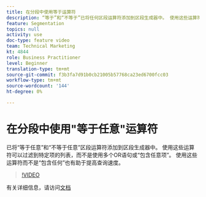 ```yaml
---
title: 在分段中使用等于运算符
description: “等于”和“不等于”已将任何区段运算符添加到区段生成器中。 使用这些运算符可以过滤到特定项的列表，而不是使用多个OR语句或Contains of。 使用这些运算符而不是包含任何运算符也有助于提高查询速度。
feature: Segmentation
topics: null
activity: use
doc-type: feature video
team: Technical Marketing
kt: 4844
role: Business Practitioner
level: Beginner
translation-type: tm+mt
source-git-commit: f3b3fa7d91b0cb21005b57768ca23ed6700fcc03
workflow-type: tm+mt
source-wordcount: '144'
ht-degree: 0%

---
```



# 在分段中使用&quot;等于任意&quot;运算符

已将“等于任意”和“不等于任意”区段运算符添加到区段生成器中。 使用这些运算符可以过滤到特定项的列表，而不是使用多个OR语句或“包含任意项”。 使用这些运算符而不是“包含任何”也有助于提高查询速度。

>[!VIDEO](https://video.tv.adobe.com/v/32960/?quality=12)

有关详细信息，请访问[文档](https://docs.adobe.com/content/help/en/analytics/components/segmentation/segment-reference/seg-operators.html)
